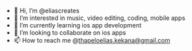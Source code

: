 - 👋 Hi, I’m @eliascreates
- 👀 I’m interested in music, video editing, coding, mobile apps
- 🌱 I’m currently learning ios app development
- 💞️ I’m looking to collaborate on ios apps
- 📫 How to reach me @thapeloelias.kekana@gmail.com

<!---
eliascreates/eliascreates is a ✨ special ✨ repository because its `README.md` (this file) appears on your GitHub profile.
You can click the Preview link to take a look at your changes.
--->
